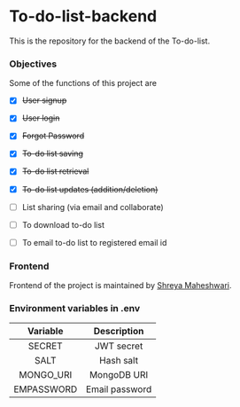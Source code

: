 # To-do-list-backend

This is the repository for the backend of the To-do-list.


### Objectives

Some of the functions of this project are 

- [X] ~~User signup~~
- [X] ~~User login~~
- [X] ~~Forgot Password~~
- [X] ~~To-do list saving~~
- [X] ~~To-do list retrieval~~
- [X] ~~To-do list updates (addition/deletion)~~
- [ ] List sharing (via email and collaborate)
- [ ] To download to-do list
- [ ] To email to-do list to registered email id


### Frontend 

Frontend of the project is maintained by [Shreya Maheshwari](https://github.com/mshreya9).


### Environment variables in .env

| Variable | Description |
|:--------:|:------------:|
| SECRET | JWT secret |
| SALT | Hash salt |
| MONGO_URI | MongoDB URI |
| EMPASSWORD | Email password |

